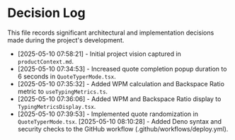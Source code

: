 # Decision Log

This file records significant architectural and implementation decisions made during the project's development.

- [2025-05-10 07:58:21] - Initial project vision captured in `productContext.md`.
- [2025-05-10 07:34:53] - Increased quote completion popup duration to 6 seconds in `QuoteTyperMode.tsx`.
- [2025-05-10 07:35:32] - Added WPM calculation and Backspace Ratio metric to `useTypingMetrics.ts`.
- [2025-05-10 07:36:06] - Added WPM and Backspace Ratio display to `TypingMetricsDisplay.tsx`.
- [2025-05-10 07:39:53] - Implemented quote randomization in `QuoteTyperMode.tsx`.
[2025-05-10 08:10:28] - Added Deno syntax and security checks to the GitHub workflow (.github/workflows/deploy.yml).